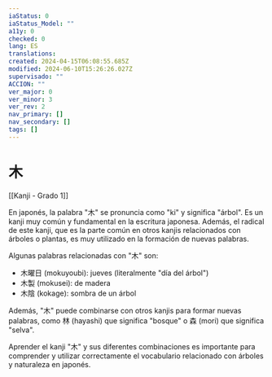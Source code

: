 ```yaml
---
iaStatus: 0
iaStatus_Model: ""
a11y: 0
checked: 0
lang: ES
translations: 
created: 2024-04-15T06:08:55.685Z
modified: 2024-06-10T15:26:26.027Z
supervisado: ""
ACCION: ""
ver_major: 0
ver_minor: 3
ver_rev: 2
nav_primary: []
nav_secondary: []
tags: []
---
```

# 木

[[Kanji - Grado 1]]

En japonés, la palabra "木" se pronuncia como "ki" y significa "árbol". Es un kanji muy común y fundamental en la escritura japonesa. Además, el radical de este kanji, que es la parte común en otros kanjis relacionados con árboles o plantas, es muy utilizado en la formación de nuevas palabras.

Algunas palabras relacionadas con "木" son:

- 木曜日 (mokuyoubi): jueves (literalmente "día del árbol")
- 木製 (mokusei): de madera
- 木陰 (kokage): sombra de un árbol

Además, "木" puede combinarse con otros kanjis para formar nuevas palabras, como 林 (hayashi) que significa "bosque" o 森 (mori) que significa "selva". 

Aprender el kanji "木" y sus diferentes combinaciones es importante para comprender y utilizar correctamente el vocabulario relacionado con árboles y naturaleza en japonés.

